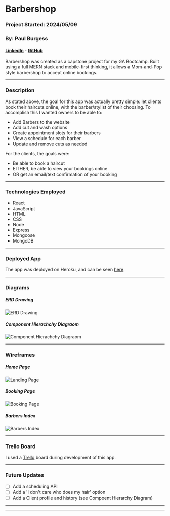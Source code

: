 # Barbershop 
### Project Started: 2024/05/09
### By: Paul Burgess
#### [LinkedIn](https://www.linkedin.com/in/paul-burgess-a11154181/) - [GitHub](https://github.com/pauljburgess)

Barbershop was created as a capstone project for my GA Bootcamp. Built using a full MERN stack and mobile-first thinking, it allows a Mom-and-Pop style barbershop to accept online bookings.

***

### **Description**
As stated above, the goal for this app was actually pretty simple: let clients book their haircuts online, with the barber/stylist of their choosing. To accomplish this I wanted owners to be able to:
- Add Barbers to the website
- Add cut and wash options
- Create appointment slots for their barbers
- View a schedule for each barber
- Update and remove cuts as needed

For the clients, the goals were:
- Be able to book a haircut
- EITHER, be able to view your bookings online
- OR get an email/text confirmation of your booking
---

### **Technologies Employed**

- React
- JavaScript
- HTML 
- CSS
- Node
- Express
- Mongoose
- MongoDB

---

### **Deployed App**

The app was deployed on Heroku, and can be seen [here]().

---
### **Diagrams**

##### ERD Drawing
![ERD Drawing](/images/Barbershop-ERD.jpeg)

##### Component Hierachchy Diagraom
![Component Hierachchy Diagraom](/images/Barbershop-CHD.jpeg)

---
### **Wireframes**
##### Home Page
![Landing Page](/images/Barbershop-Landing.jpg)

##### Booking Page
![Booking Page](/images/Barbershop-Booking.jpg)

##### Barbers Index
![Barbers Index](/images/Barbershop-Index.jpg)

---
### Trello Board

I used a [Trello](https://trello.com/b/jiwbf0Ss/ga-capstone-barbershop) board during development of this app.



---
### **Future Updates**

- [ ] Add a scheduling API
- [ ] Add a 'I don't care who does my hair' option
- [ ] Add a Client profile and history (see Compoent Hierarchy Diagram)

---



---
